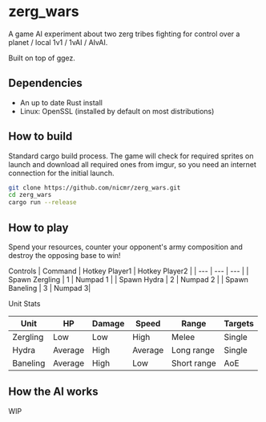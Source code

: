 # zerg_wars
A game AI experiment about two zerg tribes fighting for control over a planet / local 1v1 / 1vAI / AIvAI.

Built on top of ggez.


## Dependencies
- An up to date Rust install
- Linux: OpenSSL (installed by default on most distributions)

## How to build
Standard cargo build process.
The game will check for required sprites on launch and download all required ones from imgur, so you need an internet connection for the initial launch.

```bash
git clone https://github.com/nicmr/zerg_wars.git
cd zerg_wars
cargo run --release
```



## How to play

Spend your resources, counter your opponent's army composition and destroy the opposing base to win!

Controls
| Command | Hotkey Player1 | Hotkey Player2 |
| --- | --- | --- |
| Spawn Zergling | 1 | Numpad 1 |
| Spawn Hydra | 2 | Numpad 2 |
| Spawn Baneling | 3 | Numpad 3|

Unit Stats

| Unit | HP | Damage | Speed | Range | Targets|
| --- | --- | --- | --- | --- | --- |
| Zergling | Low | Low | High | Melee | Single |
| Hydra | Average | High | Average | Long range | Single |
| Baneling | Average | High | Low | Short range | AoE |


## How the AI works
WIP